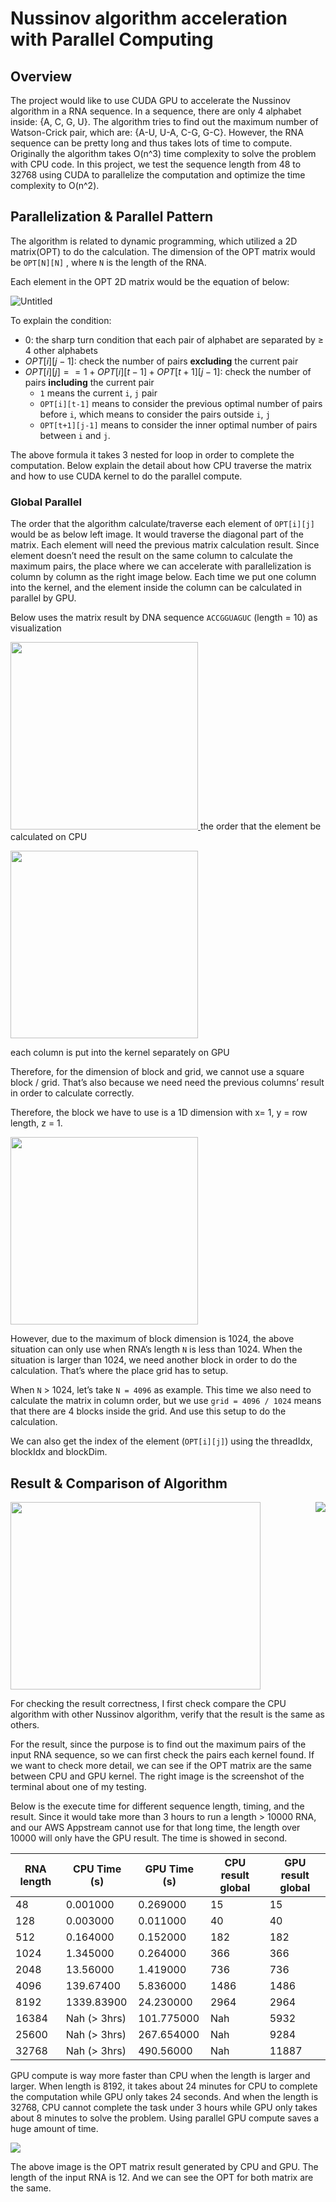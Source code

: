 # Nussinov algorithm acceleration with Parallel Computing

## Overview

The project would like to use CUDA GPU to accelerate the Nussinov algorithm in a RNA sequence. In a sequence, there are only 4 alphabet inside: {A, C, G, U}. The algorithm tries to find out the maximum number of Watson-Crick pair, which are: {A-U, U-A, C-G, G-C}. However, the RNA sequence can be pretty long and thus takes lots of time to compute. Originally the algorithm takes O(n^3) time complexity to solve the problem with CPU code. In this project, we test the sequence length from 48 to 32768 using CUDA to parallelize the computation and optimize the time complexity to O(n^2).

## Parallelization & Parallel Pattern

The algorithm is related to dynamic programming, which utilized a 2D matrix(OPT) to do the calculation. The dimension of the OPT matrix would be `OPT[N][N]` , where `N` is the length of the RNA.

Each element in the OPT 2D matrix would be the equation of below:

![Untitled](pics/Untitled.png)

To explain the condition:

- 0: the sharp turn condition that each pair of alphabet are separated by ≥ 4 other alphabets
- $OPT[i][j-1]$: check the number of pairs **excluding** the current pair
- $OPT[i][j] == 1 + OPT[i][t-1] + OPT[t+1][j-1]$: check the number of pairs **including** the current pair
  - `1` means the current `i`, `j` pair
  - `OPT[i][t-1]` means to consider the previous optimal number of pairs before `i`, which means to consider the pairs outside `i`, `j`
  - `OPT[t+1][j-1]` means to consider the inner optimal number of pairs between `i` and `j`.

The above formula it takes 3 nested for loop in order to complete the computation. Below explain the detail about how CPU traverse the matrix and how to use CUDA kernel to do the parallel compute.

### Global Parallel

The order that the algorithm calculate/traverse each element of `OPT[i][j]` would be as below left image. It would traverse the diagonal part of the matrix. Each element will need the previous matrix calculation result. Since element doesn’t need the result on the same column to calculate the maximum pairs, the place where we can accelerate with parallelization is column by column as the right image below. Each time we put one column into the kernel, and the element inside the column can be calculated in parallel by GPU.

Below uses the matrix result by DNA sequence `ACCGGUAGUC` (length = 10) as visualization

<a href="url">
  <img src="pics/Untitled%201.png" height="300" width="300">

</a>
the order that the element be calculated on CPU

<a href="url"><img src="pics/Untitled%202.png" height="300" width="300" ></a>

each column is put into the kernel separately on GPU

Therefore, for the dimension of block and grid, we cannot use a square block / grid. That’s also because we need need the previous columns’ result in order to calculate correctly.

Therefore, the block we have to use is a 1D dimension with x= 1, y = row length, z = 1.

<a href="url"><img src="pics/Untitled%203.png" height="300" width="300" ></a>

However, due to the maximum of block dimension is 1024, the above situation can only use when RNA’s length `N` is less than 1024. When the situation is larger than 1024, we need another block in order to do the calculation. That’s where the place grid has to setup.

When `N` > 1024, let’s take `N = 4096` as example. This time we also need to calculate the matrix in column order, but we use `grid = 4096 / 1024` means that there are 4 blocks inside the grid. And use this setup to do the calculation.

We can also get the index of the element (`OPT[i][j]`) using the threadIdx, blockIdx and blockDim.

## Result & Comparison of Algorithm

<a href="url">
  <img src="pics/Untitled%204.png" align="right">
</a>
<a href="url"><img src="pics/Untitled%205.png" height="300" width="400" ></a>

For checking the result correctness, I first check compare the CPU algorithm with other Nussinov algorithm, verify that the result is the same as others.

For the result, since the purpose is to find out the maximum pairs of the input RNA sequence, so we can first check the pairs each kernel found. If we want to check more detail, we can see if the OPT matrix are the same between CPU and GPU kernel. The right image is the screenshot of the terminal about one of my testing.

Below is the execute time for different sequence length, timing, and the result. Since it would take more than 3 hours to run a length > 10000 RNA, and our AWS Appstream cannot use for that long time, the length over 10000 will only have the GPU result. The time is showed in second.

| RNA length | CPU Time (s) | GPU Time (s) | CPU result global | GPU result global |
| ---------- | ------------ | ------------ | ----------------- | ----------------- |
| 48         | 0.001000     | 0.269000     | 15                | 15                |
| 128        | 0.003000     | 0.011000     | 40                | 40                |
| 512        | 0.164000     | 0.152000     | 182               | 182               |
| 1024       | 1.345000     | 0.264000     | 366               | 366               |
| 2048       | 13.56000     | 1.419000     | 736               | 736               |
| 4096       | 139.67400    | 5.836000     | 1486              | 1486              |
| 8192       | 1339.83900   | 24.230000    | 2964              | 2964              |
| 16384      | Nah (> 3hrs) | 101.775000   | Nah               | 5932              |
| 25600      | Nah (> 3hrs) | 267.654000   | Nah               | 9284              |
| 32768      | Nah (> 3hrs) | 490.56000    | Nah               | 11887             |

GPU compute is way more faster than CPU when the length is larger and larger. When length is 8192, it takes about 24 minutes for CPU to complete the computation while GPU only takes 24 seconds. And when the length is 32768, CPU cannot complete the task under 3 hours while GPU only takes about 8 minutes to solve the problem. Using parallel GPU compute saves a huge amount of time.

<a href="url"><img src="pics/Untitled%206.png"></a>

The above image is the OPT matrix result generated by CPU and GPU. The length of the input RNA is 12.
And we can see the OPT for both matrix are the same.

